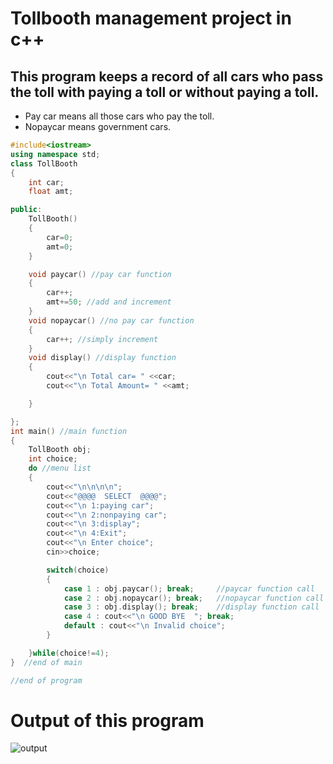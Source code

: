 # Tollbooth management project in c++

## This program keeps a record of all cars who pass the toll with paying a toll or without paying a toll.

- Pay car means all those cars who pay the toll.
- Nopaycar means government cars.


```cpp
#include<iostream>
using namespace std;
class TollBooth  
{
    int car;
    float amt;

public:
    TollBooth()
    {
        car=0;
        amt=0;
    }

    void paycar() //pay car function
    {
        car++;
        amt+=50; //add and increment
    }
    void nopaycar() //no pay car function
    {
        car++; //simply increment
    }
    void display() //display function
    {
        cout<<"\n Total car= " <<car;
        cout<<"\n Total Amount= " <<amt;

    }

};
int main() //main function
{
    TollBooth obj;
    int choice;
    do //menu list
    {
        cout<<"\n\n\n\n";
        cout<<"@@@@  SELECT  @@@@";
        cout<<"\n 1:paying car";
        cout<<"\n 2:nonpaying car";
        cout<<"\n 3:display";
        cout<<"\n 4:Exit";
        cout<<"\n Enter choice";
        cin>>choice;

        switch(choice)
        {
            case 1 : obj.paycar(); break;     //paycar function call
            case 2 : obj.nopaycar(); break;   //nopaycar function call
            case 3 : obj.display(); break;    //display function call
            case 4 : cout<<"\n GOOD BYE  "; break;
            default : cout<<"\n Invalid choice";
        }

    }while(choice!=4);
}  //end of main

//end of program
```

# Output of this program
![output](https://user-images.githubusercontent.com/78864134/143040323-4cca9d0f-7223-447f-ba1a-494f329d0c34.png)
